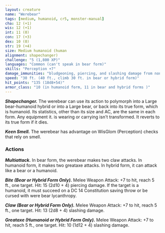 ```yaml
---
layout: creature
name: "Werebear"
tags: [medium, humanoid, cr5, monster-manual]
cha: 12 (+1)
wis: 12 (+1)
int: 11 (0)
con: 17 (+3)
dex: 10 (0)
str: 19 (+4)
size: Medium humanoid (human
alignment: shapechanger)
challenge: "5 (1,800 XP)"
languages: "Common (can't speak in bear form)"
skills: "Perception +7"
damage_immunities: "bludgeoning, piercing, and slashing damage from nonmagical weapons that aren't silvered"
speed: "30 ft. (40 ft., climb 30 ft. in bear or hybrid form)"
hit_points: "135 (18d8+54)"
armor_class: "10 (in humanoid form, 11 in bear and hybrid forms )"
---
```


***Shapechanger.*** The werebear can use its action to polymorph into a Large bear-humanoid hybrid or into a Large bear, or back into its true form, which is humanoid. Its statistics, other than its size and AC, are the same in each form. Any equipment it. is wearing or carrying isn't transformed. It reverts to its true form if it dies.

***Keen Smell.*** The werebear has advantage on WisGlom (Perception) checks that rely on smell.

### Actions

***Multiattack.*** In bear form, the werebear makes two claw attacks. In humanoid form, it makes two greataxe attacks. In hybrid form, it can attack like a bear or a humanoid.

***Bite (Bear or Hybrid Form Only).*** Melee Weapon Attack: +7 to hit, reach 5 ft., one target. Hit: 15 (2d10 + 4) piercing damage. If the target is a humanoid, it must succeed on a DC 14 Constitution saving throw or be cursed with were bear lycanthropy.

***Claw (Bear or Hybrid Form Only).*** Melee Weapon Attack: +7 to hit, reach 5 ft., one target. Hit: 13 (2d8 + 4) slashing damage.

***Greataxe (Humanoid or Hybrid Form Only).*** Melee Weapon Attack: +7 to hit, reach 5 ft., one target. Hit: 10 (1d12 + 4) slashing damage.
